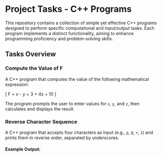 # Project Tasks - C++ Programs

This repository contains a collection of simple yet effective C++ programs designed to perform specific computational and input/output tasks. Each program implements a distinct functionality, aiming to enhance programming proficiency and problem-solving skills.

## Tasks Overview

### Compute the Value of F
A C++ program that computes the value of the following mathematical expression:



\[ F = x - y + 3 + 4z + 10 \]



The program prompts the user to enter values for `x`, `y`, and `z`, then calculates and displays the result.

### Reverse Character Sequence
A C++ program that accepts four characters as input (e.g., `p`, `@`, `+`, `1`) and prints them in reverse order, separated by underscores.

#### Example Output:
